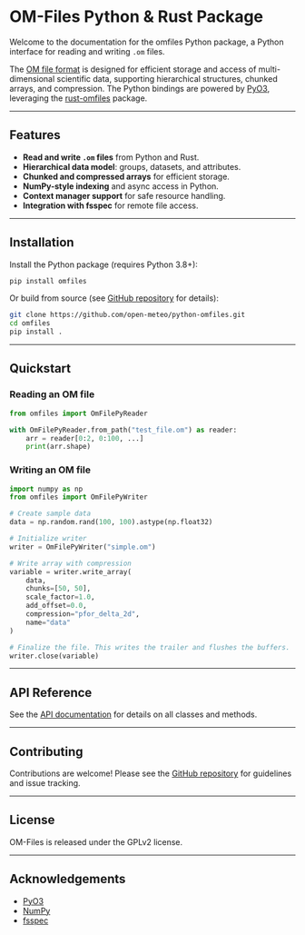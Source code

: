 # OM-Files Python & Rust Package

Welcome to the documentation for the omfiles Python package, a Python interface for reading and writing `.om` files.

The [OM file format](https://github.com/open-meteo/om-file-format) is designed for efficient storage and access of multi-dimensional scientific data, supporting hierarchical structures, chunked arrays, and compression.
The Python bindings are powered by [PyO3](https://pyo3.rs/), leveraging the [rust-omfiles](https://github.com/open-meteo/rust-omfiles) package.

---

## Features

- **Read and write `.om` files** from Python and Rust.
- **Hierarchical data model**: groups, datasets, and attributes.
- **Chunked and compressed arrays** for efficient storage.
- **NumPy-style indexing** and async access in Python.
- **Context manager support** for safe resource handling.
- **Integration with fsspec** for remote file access.

---

## Installation

Install the Python package (requires Python 3.8+):

```bash
pip install omfiles
```

Or build from source (see [GitHub repository](https://github.com/open-meteo/python-omfiles) for details):

```bash
git clone https://github.com/open-meteo/python-omfiles.git
cd omfiles
pip install .
```

---

## Quickstart

### Reading an OM file

```python
from omfiles import OmFilePyReader

with OmFilePyReader.from_path("test_file.om") as reader:
    arr = reader[0:2, 0:100, ...]
    print(arr.shape)
```

### Writing an OM file

```python
import numpy as np
from omfiles import OmFilePyWriter

# Create sample data
data = np.random.rand(100, 100).astype(np.float32)

# Initialize writer
writer = OmFilePyWriter("simple.om")

# Write array with compression
variable = writer.write_array(
    data,
    chunks=[50, 50],
    scale_factor=1.0,
    add_offset=0.0,
    compression="pfor_delta_2d",
    name="data"
)

# Finalize the file. This writes the trailer and flushes the buffers.
writer.close(variable)
```

---

## API Reference

See the [API documentation](api/index.html) for details on all classes and methods.

---

## Contributing

Contributions are welcome! Please see the [GitHub repository](https://github.com/open-meteo/python-omfiles) for guidelines and issue tracking.

---

## License

OM-Files is released under the GPLv2 license.

---

## Acknowledgements

- [PyO3](https://pyo3.rs/)
- [NumPy](https://numpy.org/)
- [fsspec](https://filesystem-spec.readthedocs.io/en/latest/)
